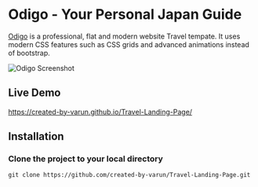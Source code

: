 # Odigo - Your Personal Japan Guide


[Odigo]() is a professional, flat and modern website Travel tempate. It uses modern CSS features such as CSS grids and advanced animations instead of bootstrap. 

![Odigo Screenshot](screenshot.png)

## Live Demo
https://created-by-varun.github.io/Travel-Landing-Page/


## Installation

### Clone the project to your local directory

```
git clone https://github.com/created-by-varun/Travel-Landing-Page.git
```

